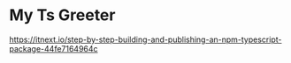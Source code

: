# My Ts Greeter

https://itnext.io/step-by-step-building-and-publishing-an-npm-typescript-package-44fe7164964c